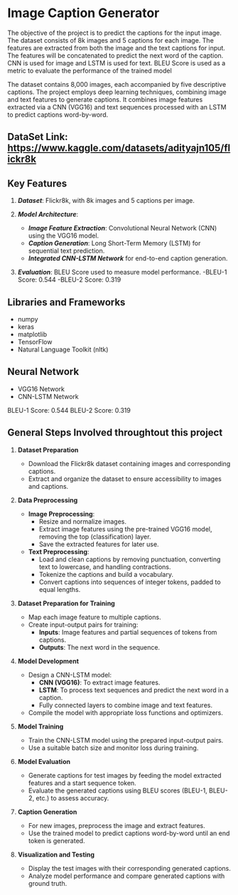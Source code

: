 # Image Caption Generator
The objective of the project is to predict the captions for the input image. The dataset consists of 8k images and 5 captions for each image. The features are extracted from both the image and the text captions for input. The features will be concatenated to predict the next word of the caption. CNN is used for image and LSTM is used for text. BLEU Score is used as a metric to evaluate the performance of the trained model

The dataset contains 8,000 images, each accompanied by five descriptive captions. The project employs deep learning techniques, combining image and text features to generate captions. It combines image features extracted via a CNN (VGG16) and text sequences processed with an LSTM to predict captions word-by-word.

## DataSet Link: https://www.kaggle.com/datasets/adityajn105/flickr8k

## Key Features
1. ***Dataset***: Flickr8k, with 8k images and 5 captions per image.

2. ***Model Architecture***:
      - ***Image Feature Extraction***: Convolutional Neural Network (CNN) using the VGG16 model.
      - ***Caption Generation***: Long Short-Term Memory (LSTM) for sequential text prediction.
      - ***Integrated CNN-LSTM Network*** for end-to-end caption generation.

3. ***Evaluation***: BLEU Score used to measure model performance.
-BLEU-1 Score: 0.544
-BLEU-2 Score: 0.319

## Libraries and Frameworks
   - numpy
   - keras
   - matplotlib
   - TensorFlow
   - Natural Language Toolkit (nltk)

## Neural Network
   - VGG16 Network
   - CNN-LSTM Network
     
BLEU-1 Score: 0.544 BLEU-2 Score: 0.319

## **General Steps Involved throughtout this project**  

1. **Dataset Preparation**  
   - Download the Flickr8k dataset containing images and corresponding captions.  
   - Extract and organize the dataset to ensure accessibility to images and captions.  

2. **Data Preprocessing**  
   - **Image Preprocessing**:  
     - Resize and normalize images.  
     - Extract image features using the pre-trained VGG16 model, removing the top (classification) layer.  
     - Save the extracted features for later use.  
   - **Text Preprocessing**:  
     - Load and clean captions by removing punctuation, converting text to lowercase, and handling contractions.  
     - Tokenize the captions and build a vocabulary.  
     - Convert captions into sequences of integer tokens, padded to equal lengths.  

3. **Dataset Preparation for Training**  
   - Map each image feature to multiple captions.  
   - Create input-output pairs for training:  
     - **Inputs**: Image features and partial sequences of tokens from captions.  
     - **Outputs**: The next word in the sequence.  

4. **Model Development**  
   - Design a CNN-LSTM model:  
     - **CNN (VGG16)**: To extract image features.  
     - **LSTM**: To process text sequences and predict the next word in a caption.  
     - Fully connected layers to combine image and text features.  
   - Compile the model with appropriate loss functions and optimizers.  

5. **Model Training**  
   - Train the CNN-LSTM model using the prepared input-output pairs.  
   - Use a suitable batch size and monitor loss during training.  

6. **Model Evaluation**  
   - Generate captions for test images by feeding the model extracted features and a start sequence token.  
   - Evaluate the generated captions using BLEU scores (BLEU-1, BLEU-2, etc.) to assess accuracy.  

7. **Caption Generation**  
   - For new images, preprocess the image and extract features.  
   - Use the trained model to predict captions word-by-word until an end token is generated.  

8. **Visualization and Testing**  
   - Display the test images with their corresponding generated captions.  
   - Analyze model performance and compare generated captions with ground truth.  
